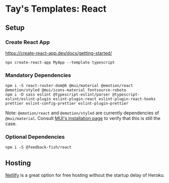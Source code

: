 # Tay's Templates: React

## Setup

### Create React App

https://create-react-app.dev/docs/getting-started/

```
npx create-react-app MyApp --template typescript
```

### Mandatory Dependencies

```
npm i -S react-router-dom@6 @mui/material @emotion/react @emotion/styled @mui/icons-material fontsource-roboto
npm i -D sass eslint @typescript-eslint/parser @typescript-eslint/eslint-plugin eslint-plugin-react eslint-plugin-react-hooks prettier eslint-config-prettier eslint-plugin-prettier
```

Note: `@emotion/react` and `@emotion/styled` are currently dependencies of `@mui/material`. Consult [MUI's installation page](https://mui.com/getting-started/installation/) to verify that this is still the case.

### Optional Dependencies

```
npm i -S @feedback-fish/react
```

## Hosting

[Netlify](https://www.netlify.com/) is a great option for free hosting without the startup delay of Heroku.
